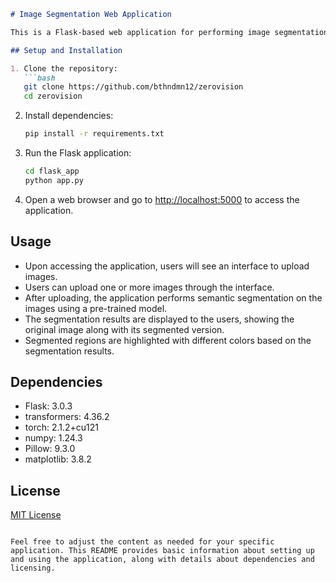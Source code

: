 ```markdown
# Image Segmentation Web Application

This is a Flask-based web application for performing image segmentation using a pre-trained model. The application allows users to upload images, performs segmentation, and displays the results interactively.

## Setup and Installation

1. Clone the repository:
   ```bash
   git clone https://github.com/bthndmn12/zerovision
   cd zerovision
   ```

2. Install dependencies:
   ```bash
   pip install -r requirements.txt
   ```

3. Run the Flask application:
   ```bash
   cd flask_app
   python app.py
   ```

4. Open a web browser and go to [http://localhost:5000](http://localhost:5000) to access the application.

## Usage

- Upon accessing the application, users will see an interface to upload images.
- Users can upload one or more images through the interface.
- After uploading, the application performs semantic segmentation on the images using a pre-trained model.
- The segmentation results are displayed to the users, showing the original image along with its segmented version.
- Segmented regions are highlighted with different colors based on the segmentation results.

## Dependencies

- Flask: 3.0.3
- transformers: 4.36.2
- torch: 2.1.2+cu121
- numpy: 1.24.3
- Pillow: 9.3.0
- matplotlib: 3.8.2

## License

[MIT License](LICENSE)
```

Feel free to adjust the content as needed for your specific application. This README provides basic information about setting up and using the application, along with details about dependencies and licensing.